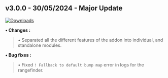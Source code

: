 ## **v3.0.0 - 30/05/2024 - Major Update**

[![Downloads](https://img.shields.io/github/downloads/nltp-ashes/Western-Goods/v3.0.0/total?label=Downloads)]()

**• Changes :**
> • Separated all the different features of the addon into individual, and standalone modules.

**• Bug fixes :**
> • Fixed `! Fallback to default bump map` error in logs for the rangefinder.